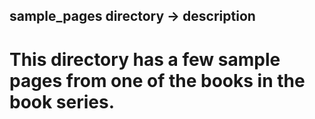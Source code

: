 ## sample_pages directory -> description
#
# This directory has a few sample pages from one of the books in the book series.
